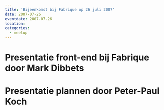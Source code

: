 ```yaml
---
title: 'Bijeenkomst bij Fabrique op 26 juli 2007'
date: 2007-07-26
eventdate: 2007-07-26
location:
categories:
  - meetup
---
```


# Presentatie front-end bij Fabrique door Mark Dibbets

# Presentatie plannen door Peter-Paul Koch
